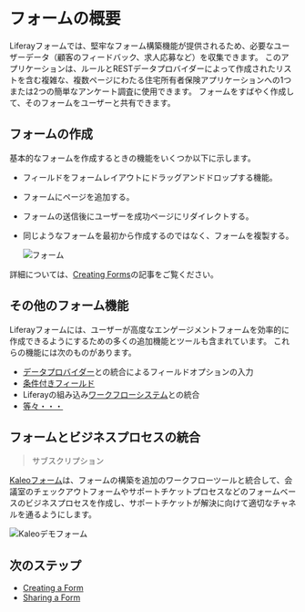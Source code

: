 # フォームの概要

Liferayフォームでは、堅牢なフォーム構築機能が提供されるため、必要なユーザーデータ（顧客のフィードバック、求人応募など）を収集できます。 このアプリケーションは、ルールとRESTデータプロバイダーによって作成されたリストを含む複雑な、複数ページにわたる住宅所有者保険アプリケーションへの1つまたは2つの簡単なアンケート調査に使用できます。 フォームをすばやく作成して、そのフォームをユーザーと共有できます。

## フォームの作成

基本的なフォームを作成するときの機能をいくつか以下に示します。

  - フィールドをフォームレイアウトにドラッグアンドドロップする機能。

  - フォームにページを追加する。

  - フォームの送信後にユーザーを成功ページにリダイレクトする。

  - 同じようなフォームを最初から作成するのではなく、フォームを複製する。

    ![フォーム](./introduction-to-forms/images/02.png)

詳細については、[Creating Forms](./creating-forms.md)の記事をご覧ください。

## その他のフォーム機能

Liferayフォームには、ユーザーが高度なエンゲージメントフォームを効率的に作成できるようにするための多くの追加機能とツールも含まれています。 これらの機能には次のものがあります。

  - [データプロバイダー](./advanced-forms-usage/using-data-providers-to-populate-form-options.md)との統合によるフィールドオプションの入力
  - [条件付きフィールド](./advanced-forms-usage/building-forms-with-conditional-fields.md)
  - Liferayの組み込み[ワークフローシステム](./advanced-forms-usage/using-forms-with-a-workflow.md)との統合
  - [等々・・・](./advanced-forms-usage/README.md)

## フォームとビジネスプロセスの統合

> サブスクリプション

[Kaleoフォーム](https://help.liferay.com/hc/en-us/articles/360028821952-Kaleo-Forms)は、フォームの構築を追加のワークフローツールと統合して、会議室のチェックアウトフォームやサポートチケットプロセスなどのフォームベースのビジネスプロセスを作成し、サポートチケットが解決に向けて適切なチャネルを通るようにします。

![Kaleoデモフォーム](./introduction-to-forms/images/01.png)

## 次のステップ

  - [Creating a Form](./creating-forms.md)
  - [Sharing a Form](./sharing-forms.md)
